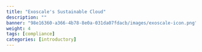 ```yaml
---
title: "Exoscale's Sustainable Cloud"
description: ""
banner: "98e16360-a366-4b78-8e0a-031da07fdacb/images/exoscale-icon.png"
weight: 4
tags: [compliance]
categories: [introductory]
---
```

